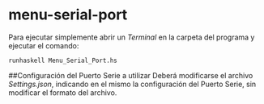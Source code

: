 # menu-serial-port
Para ejecutar simplemente abrir un *Terminal* en la carpeta del programa y ejecutar el comando:

`runhaskell Menu_Serial_Port.hs`

##Configuración del Puerto Serie a utilizar
Deberá modificarse el archivo *Settings.json*, indicando en el mismo la configuración del Puerto Serie, sin modificar el formato del archivo.
